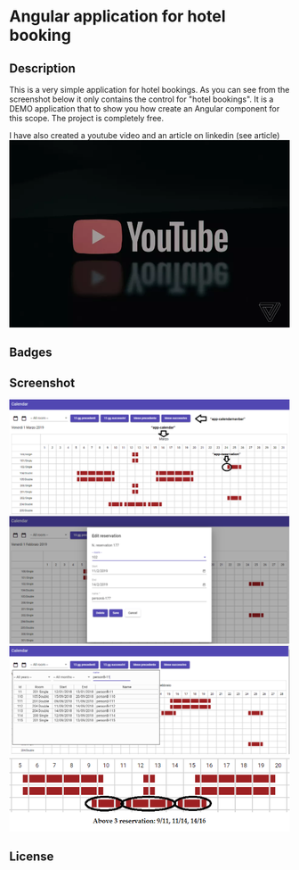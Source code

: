 # Angular application for hotel booking

## Description

This is a very simple application for hotel bookings. As you can see from the screenshot below it only contains the control for "hotel bookings". It is a DEMO application that to show you how create an Angular component for this scope. The project is completely free.

I have also created a youtube video and an article on linkedin (see article)
[![Watch the video](/screenshot/youtubeplay.jpg)](https://youtu.be/jBD-GVgJRM4)

## Badges

## Screenshot

![hotelbooking1](/screenshot/image1.png)
![hotelbooking2](/screenshot/image2.png)
![hotelbooking3](/screenshot/image3.png)
![hotelbooking4](/screenshot/image4.png)


## License
